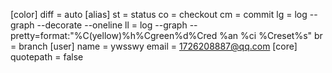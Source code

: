 [color]
    diff = auto
[alias]
    st = status
    co = checkout
    cm = commit
    lg = log --graph --decorate --oneline
    ll = log --graph --pretty=format:\"%C(yellow)%h%Cgreen%d%Cred %an %ci %Creset%s\"
    br = branch
[user]
    name = ywsswy
    email = 1726208887@qq.com
[core]
    quotepath = false
